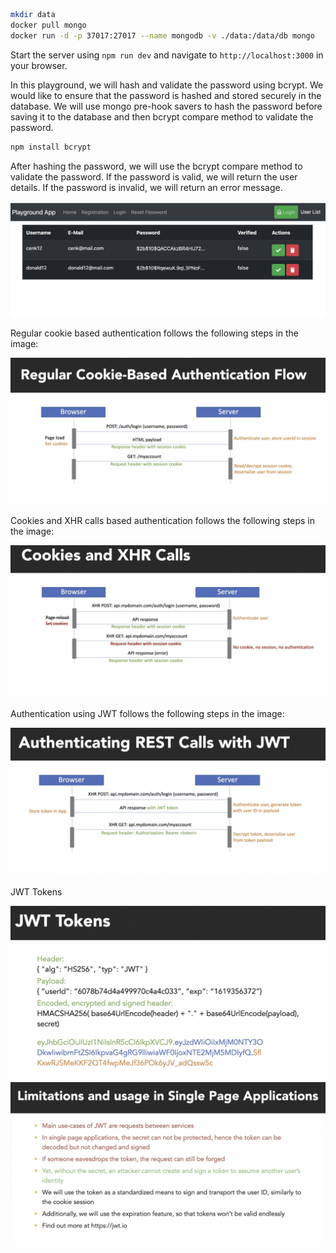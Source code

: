 ```bash
mkdir data
docker pull mongo
docker run -d -p 37017:27017 --name mongodb -v ./data:/data/db mongo
```

Start the server using `npm run dev` and navigate to `http://localhost:3000` in your browser.

In this playground, we will hash and validate the password using bcrypt. We would like to ensure that the password is hashed and stored securely in the database. We will use mongo pre-hook savers to hash the password before saving it to the database and then bcrypt compare method to validate the password.

```bash
npm install bcrypt
```

After hashing the password, we will use the bcrypt compare method to validate the password. If the password is valid, we will return the user details. If the password is invalid, we will return an error message.

![alt text](image/hashed.png)

Regular cookie based authentication follows the following steps in the image:

![alt text](image/cookie-based.png)

Cookies and XHR calls based authentication follows the following steps in the image:

![alt text](image/xhr-cookies.png)

Authentication using JWT follows the following steps in the image:

![alt text](image/jwt.png)

JWT Tokens

![alt text](image/jwt-token.png)
![alt text](image/jwt-limitations.png)
